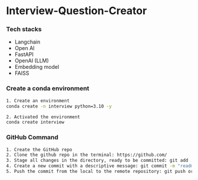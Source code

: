 # Interview-Question-Creator

### Tech stacks
* Langchain
* Open AI
* FastAPI
* OpenAI (LLM)
* Embedding model
* FAISS


### Create a conda environment

```bash
1. Create an environment
conda create -n interview python=3.10 -y

2. Activated the environment
conda create interview

```

### GitHub Command
```bash
1. Create the GitHub repo
2. Clone the github repo in the terminal: https://github.com/
3. Stage all changes in the directory, ready to be committed: git add .
4. Create a new commit with a descriptive message: git commit -m "readme update"
5. Push the commit from the local to the remote repository: git push origin main

```